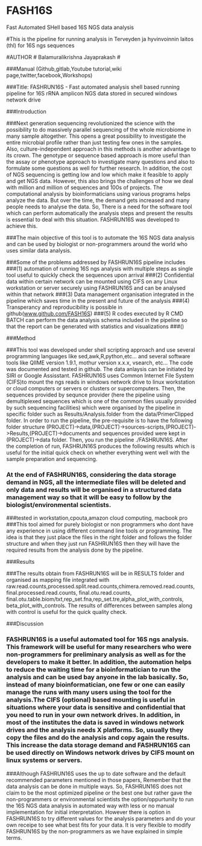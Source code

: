 # FASH16S
Fast Automated SHell based 16S NGS data analysis

#This is the pipeline for running analysis in Terveyden ja hyvinvoinnin laitos (thl) for 16S ngs sequences

#AUTHOR # Balamuralikrishna Jayaprakash #

###Manual (Github,gitlab,Youtube tutorial,wiki page,twitter,facebook,Workshops)

###Title: FASHRUN16S - Fast automated analysis shell based running pipeline for 16S rRNA amplicon NGS data stored in secured windows network drive 

###Introduction

###Next generation sequencing revolutionized the science with the possibility to do massively parallel sequencing of the whole microbiome in many sample altogether. This opens a great possibility to investigate the entire microbial profile rather than just testing few ones in the samples. Also, culture-independent approach in this methods is another advantage to its crown. The genotype or sequence based approach is more useful than the assay or phenotype approach to investigate many questions and also to formulate some questions as well for further research.  In addition, the cost of NGS sequencing is getting low and low which make it feasible to apply and get NGS data. However, this also brings the challenges of how we deal with million and million of sequences and 100s of projects.  The computational analysis by bioinformaticians using various programs helps analyze the data. But over the time, the demand gets increased and many people needs to analyse the data. So, There is a need for the  software tool which can perform automatically the analysis steps and present the results is essential to deal with this situation. FASHRUN16S was developed to achieve this.  

###The main objective of this tool is to automate the 16S NGS data analysis and can be used by biologist or non-programmers around the world who uses similar data analysis. 

###Some of the problems addressed by FASHRUN16S pipeline includes
###(1) automation of running 16S ngs analysis with multiple steps as single tool useful to quickly check the sequences upon arrival
###(2) Confidential data within certain  network can be mounted using CIFS on any Linux workstation or server securely using FASHRUN16S and can be analysed within that network
###(3) Data management organisation integrated in the pipeline which saves time in the present and future of the analysis
###(4) Transperancy and reproducibility is possible in github(www.github.com/FASH16S) 
###(5) R codes executed by R CMD BATCH can perform the data analysis schema included in the pipeline so that the report can be generated with statistics and visualizations
###()

###Method

###This tool was developed under shell scripting approach and use several programming languages like sed,awk,R,python,etc... and several software tools like QIIME version 1.9.1, mothur version x.x.x,  vsearch, etc... The code was documented and tested in github. The data anlaysis can be initiated by SIRI or Google Assisstant. FASHRUN16S uses Common Internet File System (CIFS)to mount the ngs reads in windows network drive to linux workstation or cloud computers or servers or clusters or supercomputers. Then, the sequences provided by  sequnce provider (here the pipeline using demultiplexed sequences which is one of the common files usually provided by such sequencing facilities) which were organised by the pipeline in specific folder such as Results/Analysis.folder from the data/PrimerClipped folder. In order to run the pipeline, the pre-requisite is to have the following folder structure (PROJECT)->data,(PROJECT)->sources-scripts,(PROJECT)->Results,(PROJECT)->documents and sequences  provided were  kept in (PROJECT)->data folder. Then, you run the pipeline ./FASHRUN16S. After the completion of run, FASHRUN16S produces the  following results which is useful for the  initial quick check on whether everything went well with the sample preparation and sequencing. 
### At the end of  FASHRUN16S, considering the data storage demand in NGS, all the  intermediate files will be deleted and only data and results will be organised in a structured data management way so that it will be easy to follow  by the biologist/environmental scientists.
###tested in workstation,cpouta,amazon cloud computing, macbook pro
###This tool aimed for purely biologist or non programmers who dont have any experience in using different command line tools or programming. The idea is that they just place the files in the right folder and follows the folder structure and when they just run FASHRUN16S then they will have the required results from the analysis done by the pipeline. 

###Results

###The results obtain from FASHRUN16S will be in RESULTS folder and organised as mapping file integrated with raw.read.counts,processed.split.read.counts,chimera.removed.read.counts, final.processed.read.counts, final.otu.read.counts, final.otu.table.biom/txt,rep_set.fna,rep_set.tre,alpha_plot_with_controls, beta_plot_with_controls. The results of differences between samples along with control is useful for the quick quality check.

###Discussion

### FASHRUN16S is a useful automated tool for 16S ngs analysis. This framework will be useful for many researchers who were non-programmers for preliminary analysis as well as for the developers to make it better. In addition, the automation helps to reduce the waiting time for a bioinformatician to run the analysis and can be used bay anyone in the lab basically. So, instead of many bioinformatician, one few or one can easily manage the runs with many users using the tool for the analysis.The CIFS (optional) based mounting is useful in situations where your data is sensitive and confidential that you need to run in your own network drives. In addition, in most of the institutes the data is saved in windows network drives and the analysis needs X platforms. So, usually they  copy the files and do the analysis and copy again the results. This increase the data storage demand and FASHRUN16S can be used directly on Windows network drives by CIFS  mount on linux systems or servers.
###Although FASHRUN16S uses the up to date software and the default recommended parameters mentioned in those papers, Remember that the data analysis can be done in multiple ways. So, FASHRUN16S does not claim to be the most optimized pipeline or the best one but rather gave the non-programmers or environmental scientists the option/oppurtunity to run the 16S NGS data analysis in automated way with less or no manual implementation for initial interpretation. However there is option in FASHRUN16S to try different values for the analysis parameters and do your own receipe to see what best fits for your data. It is very flexible to modify FASHRUN16S by the non-programmers as we have explained in simple terms.
